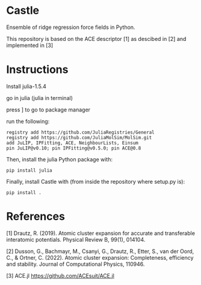 # Castle

Ensemble of ridge regression force fields in Python.

This repository is based on the ACE descriptor [1] as descibed in [2] and implemented in [3]


# Instructions

Install julia-1.5.4

go in julia (julia in terminal)

press ] to go to package manager

run the following:

	registry add https://github.com/JuliaRegistries/General
	registry add https://github.com/JuliaMolSim/MolSim.git
	add JuLIP, IPFitting, ACE, NeighbourLists, Einsum
	pin JuLIP@v0.10; pin IPFitting@v0.5.0; pin ACE@0.8

Then, install the julia Python package with:

	pip install julia

Finally, install Castle with (from inside the repository where setup.py is):

	pip install .

# References
[1] Drautz, R. (2019). Atomic cluster expansion for accurate and transferable interatomic potentials. Physical Review B, 99(1), 014104.

[2] Dusson, G., Bachmayr, M., Csanyi, G., Drautz, R., Etter, S., van der Oord, C., & Ortner, C. (2022). Atomic cluster expansion: Completeness, efficiency and stability. Journal of Computational Physics, 110946.

[3] ACE.jl https://github.com/ACEsuit/ACE.jl
